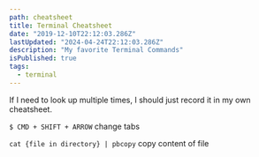 ```yaml
---
path: cheatsheet
title: Terminal Cheatsheet
date: "2019-12-10T22:12:03.286Z"
lastUpdated: "2024-04-24T22:12:03.286Z"
description: "My favorite Terminal Commands"
isPublished: true
tags:
  - terminal
---
```


If I need to look up multiple times, I should just record it in my own cheatsheet.

`$ CMD + SHIFT + ARROW` change tabs

`cat {file in directory} | pbcopy` copy content of file
